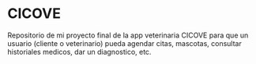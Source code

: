 # CICOVE
Repositorio de mi proyecto final de la app veterinaria CICOVE para que un usuario (cliente o veterinario) pueda agendar citas, mascotas, consultar historiales medicos, dar un diagnostico, etc.
